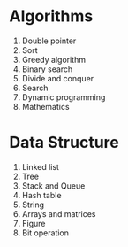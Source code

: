 # Algorithms
1. Double pointer
2. Sort
3. Greedy algorithm
4. Binary search
5. Divide and conquer
6. Search
7. Dynamic programming 
8. Mathematics

# Data Structure
1. Linked list
2. Tree
3. Stack and Queue
4. Hash table
5. String
6. Arrays and matrices
7. Figure
8. Bit operation